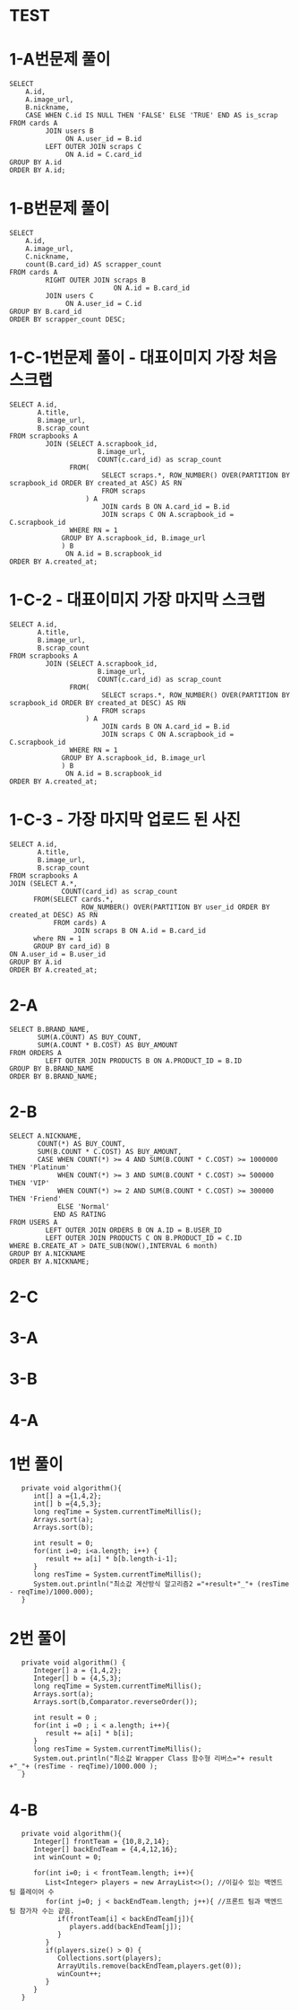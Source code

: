 # TEST

# 1-A번문제 풀이

    SELECT
        A.id,
        A.image_url,
        B.nickname,
        CASE WHEN C.id IS NULL THEN 'FALSE' ELSE 'TRUE' END AS is_scrap
    FROM cards A
             JOIN users B
                  ON A.user_id = B.id
             LEFT OUTER JOIN scraps C
                  ON A.id = C.card_id
    GROUP BY A.id
    ORDER BY A.id;

# 1-B번문제 풀이

    SELECT
        A.id,
        A.image_url,
        C.nickname,
        count(B.card_id) AS scrapper_count
    FROM cards A
             RIGHT OUTER JOIN scraps B
                              ON A.id = B.card_id
             JOIN users C
                  ON A.user_id = C.id
    GROUP BY B.card_id
    ORDER BY scrapper_count DESC;

# 1-C-1번문제 풀이 - 대표이미지 가장 처음 스크랩

    SELECT A.id,
           A.title,
           B.image_url,
           B.scrap_count
    FROM scrapbooks A
             JOIN (SELECT A.scrapbook_id,
                          B.image_url,
                          COUNT(c.card_id) as scrap_count
                   FROM(
                           SELECT scraps.*, ROW_NUMBER() OVER(PARTITION BY scrapbook_id ORDER BY created_at ASC) AS RN
                           FROM scraps
                       ) A
                           JOIN cards B ON A.card_id = B.id
                           JOIN scraps C ON A.scrapbook_id = C.scrapbook_id
                   WHERE RN = 1
                 GROUP BY A.scrapbook_id, B.image_url
                 ) B
                  ON A.id = B.scrapbook_id
    ORDER BY A.created_at;

# 1-C-2  - 대표이미지 가장 마지막 스크랩

    SELECT A.id,
           A.title,
           B.image_url,
           B.scrap_count
    FROM scrapbooks A
             JOIN (SELECT A.scrapbook_id,
                          B.image_url,
                          COUNT(c.card_id) as scrap_count
                   FROM(
                           SELECT scraps.*, ROW_NUMBER() OVER(PARTITION BY scrapbook_id ORDER BY created_at DESC) AS RN
                           FROM scraps
                       ) A
                           JOIN cards B ON A.card_id = B.id
                           JOIN scraps C ON A.scrapbook_id = C.scrapbook_id
                   WHERE RN = 1
                 GROUP BY A.scrapbook_id, B.image_url
                 ) B
                  ON A.id = B.scrapbook_id
    ORDER BY A.created_at;

# 1-C-3 - 가장 마지막 업로드 된 사진

    SELECT A.id,
           A.title,
           B.image_url,
           B.scrap_count
    FROM scrapbooks A
    JOIN (SELECT A.*,
                 COUNT(card_id) as scrap_count
          FROM(SELECT cards.*,
                      ROW_NUMBER() OVER(PARTITION BY user_id ORDER BY created_at DESC) AS RN
               FROM cards) A
                    JOIN scraps B ON A.id = B.card_id
          where RN = 1
          GROUP BY card_id) B
    ON A.user_id = B.user_id
    GROUP BY A.id
    ORDER BY A.created_at;

# 2-A

    SELECT B.BRAND_NAME,
           SUM(A.COUNT) AS BUY_COUNT,
           SUM(A.COUNT * B.COST) AS BUY_AMOUNT
    FROM ORDERS A
             LEFT OUTER JOIN PRODUCTS B ON A.PRODUCT_ID = B.ID
    GROUP BY B.BRAND_NAME
    ORDER BY B.BRAND_NAME;

# 2-B

    SELECT A.NICKNAME,
           COUNT(*) AS BUY_COUNT,
           SUM(B.COUNT * C.COST) AS BUY_AMOUNT,
           CASE WHEN COUNT(*) >= 4 AND SUM(B.COUNT * C.COST) >= 1000000 THEN 'Platinum'
                WHEN COUNT(*) >= 3 AND SUM(B.COUNT * C.COST) >= 500000 THEN 'VIP'
                WHEN COUNT(*) >= 2 AND SUM(B.COUNT * C.COST) >= 300000 THEN 'Friend'
                ELSE 'Normal'
               END AS RATING
    FROM USERS A
             LEFT OUTER JOIN ORDERS B ON A.ID = B.USER_ID
             LEFT OUTER JOIN PRODUCTS C ON B.PRODUCT_ID = C.ID
    WHERE B.CREATE_AT > DATE_SUB(NOW(),INTERVAL 6 month)
    GROUP BY A.NICKNAME
    ORDER BY A.NICKNAME;

# 2-C
# 3-A
# 3-B
# 4-A

# 1번 풀이

       private void algorithm(){
          int[] a ={1,4,2};
          int[] b ={4,5,3};
          long reqTime = System.currentTimeMillis();
          Arrays.sort(a);
          Arrays.sort(b);

          int result = 0;
          for(int i=0; i<a.length; i++) {
             result += a[i] * b[b.length-i-1];
          }
          long resTime = System.currentTimeMillis();
          System.out.println("최소값 계산방식 알고리즘2 ="+result+"_"+ (resTime - reqTime)/1000.000);
       }
   
# 2번 풀이

       private void algorithm() {
          Integer[] a = {1,4,2};
          Integer[] b = {4,5,3};
          long reqTime = System.currentTimeMillis();
          Arrays.sort(a);
          Arrays.sort(b,Comparator.reverseOrder());

          int result = 0 ;
          for(int i =0 ; i < a.length; i++){
             result += a[i] * b[i];
          }
          long resTime = System.currentTimeMillis();
          System.out.println("최소값 Wrapper Class 함수형 리버스="+ result +"_"+ (resTime - reqTime)/1000.000 );
       }
   
# 4-B   

       private void algorithm(){
          Integer[] frontTeam = {10,8,2,14};
          Integer[] backEndTeam = {4,4,12,16};
          int winCount = 0;

          for(int i=0; i < frontTeam.length; i++){
             List<Integer> players = new ArrayList<>(); //이길수 있는 백엔드 팀 플레이어 수
             for(int j=0; j < backEndTeam.length; j++){ //프론트 팀과 백엔드 팀 참가자 수는 같음.
                if(frontTeam[i] < backEndTeam[j]){
                   players.add(backEndTeam[j]);
                }
             }
             if(players.size() > 0) {
                Collections.sort(players);
                ArrayUtils.remove(backEndTeam,players.get(0));
                winCount++;
             }
          }
       }
